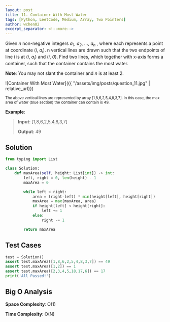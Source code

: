 ```yaml
---
layout: post
title: 11. Container With Most Water
tags: [Python, LeetCode, Medium, Array, Two Pointers]
author: wchen02
excerpt_separator: <!--more-->
---
```

Given *n* non-negative integers *a<sub>1</sub>*, *a<sub>2</sub>*, ..., *a<sub>n</sub>* , where each represents a point at coordinate (*i*, *a<sub>i</sub>*). n vertical lines are drawn such that the two endpoints of line i is at (*i*, *a<sub>i</sub>*) and (*i*, *0*). Find two lines, which together with x-axis forms a container, such that the container contains the most water.

<!--more-->

**Note**: You may not slant the container and *n* is at least 2.

![Container With Most Water]({{ "/assets/img/posts/question_11.jpg" | relative_url}})

<small>The above vertical lines are represented by array [1,8,6,2,5,4,8,3,7]. In this case, the max area of water (blue section) the container can contain is 49.</small>

**Example**:
> **Input**: [1,8,6,2,5,4,8,3,7]
>
> **Output**: 49

## Solution

```python
from typing import List

class Solution:
    def maxArea(self, height: List[int]) -> int:
        left, right = 0, len(height) - 1
        maxArea = 0

        while left < right:
            area = (right-left) * min(height[left], height[right])
            maxArea = max(maxArea, area)
            if height[left] < height[right]:
                left += 1
            else:
                right -= 1

        return maxArea
```

## Test Cases

```python
test = Solution()
assert test.maxArea([1,8,6,2,5,4,8,3,7]) == 49
assert test.maxArea([1,2]) == 1
assert test.maxArea([2,3,4,5,18,17,6]) == 17
print('All Passed!')
```

## Big O Analysis

**Space Complexity**: O(1)

**Time Complexity**: O(N)
